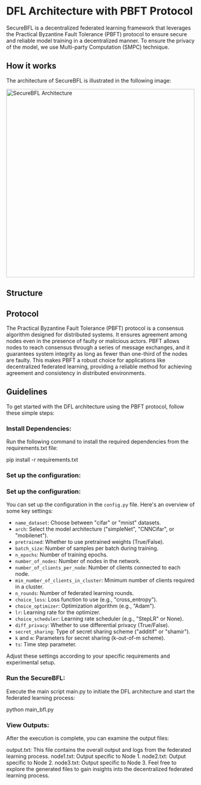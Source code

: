 # DFL Architecture with PBFT Protocol

SecureBFL is a decentralized federated learning framework that leverages the Practical Byzantine Fault Tolerance (PBFT) protocol to ensure secure and reliable model training in a decentralized manner. To ensure the privacy of the model, we use Multi-party Computation (SMPC) technique.

## How it works

The architecture of SecureBFL is illustrated in the following image:

<img src="img/global.png" alt="SecureBFL Architecture" width="500" height="auto">

## Structure

## Protocol

The Practical Byzantine Fault Tolerance (PBFT) protocol is a consensus algorithm designed for distributed systems. It ensures agreement among nodes even in the presence of faulty or malicious actors. PBFT allows nodes to reach consensus through a series of message exchanges, and it guarantees system integrity as long as fewer than one-third of the nodes are faulty. This makes PBFT a robust choice for applications like decentralized federated learning, providing a reliable method for achieving agreement and consistency in distributed environments.

## Guidelines

To get started with the DFL architecture using the PBFT protocol, follow these simple steps:

### Install Dependencies:

Run the following command to install the required dependencies from the requirements.txt file:

pip install -r requirements.txt

### Set up the configuration:

### Set up the configuration:

You can set up the configuration in the `config.py` file. Here's an overview of some key settings:

- `name_dataset`: Choose between "cifar" or "mnist" datasets.
- `arch`: Select the model architecture ("simpleNet", "CNNCifar", or "mobilenet").
- `pretrained`: Whether to use pretrained weights (True/False).
- `batch_size`: Number of samples per batch during training.
- `n_epochs`: Number of training epochs.
- `number_of_nodes`: Number of nodes in the network.
- `number_of_clients_per_node`: Number of clients connected to each node.
- `min_number_of_clients_in_cluster`: Minimum number of clients required in a cluster.
- `n_rounds`: Number of federated learning rounds.
- `choice_loss`: Loss function to use (e.g., "cross_entropy").
- `choice_optimizer`: Optimization algorithm (e.g., "Adam").
- `lr`: Learning rate for the optimizer.
- `choice_scheduler`: Learning rate scheduler (e.g., "StepLR" or None).
- `diff_privacy`: Whether to use differential privacy (True/False).
- `secret_sharing`: Type of secret sharing scheme ("additif" or "shamir").
- `k` and `m`: Parameters for secret sharing (k-out-of-m scheme).
- `ts`: Time step parameter.

Adjust these settings according to your specific requirements and experimental setup.

### Run the SecureBFL:

Execute the main script main.py to initiate the DFL architecture and start the federated learning process:

python main_bfl.py

### View Outputs:

After the execution is complete, you can examine the output files:

output.txt: This file contains the overall output and logs from the federated learning process.
node1.txt: Output specific to Node 1.
node2.txt: Output specific to Node 2.
node3.txt: Output specific to Node 3.
Feel free to explore the generated files to gain insights into the decentralized federated learning process.
